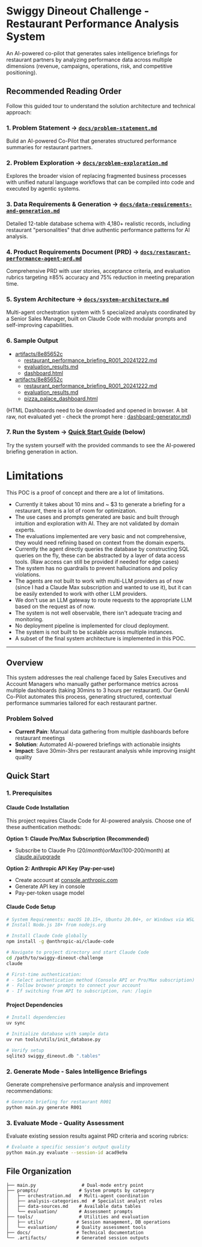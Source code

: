 # Swiggy Dineout Challenge - Restaurant Performance Analysis System

An AI-powered co-pilot that generates sales intelligence briefings for restaurant partners by analyzing performance data across multiple dimensions (revenue, campaigns, operations, risk, and competitive positioning).

## Recommended Reading Order

Follow this guided tour to understand the solution architecture and technical approach:

### 1. **Problem Statement** → [`docs/problem-statement.md`](docs/problem-statement.md)
Build an AI-powered Co-Pilot that generates structured performance summaries for restaurant partners.

### 2. **Problem Exploration** → [`docs/problem-exploration.md`](docs/problem-exploration.md)  
Explores the broader vision of replacing fragmented business processes with unified natural language workflows that can be compiled into code and executed by agentic systems.

### 3. **Data Requirements & Generation** → [`docs/data-requirements-and-generation.md`](docs/data-requirements-and-generation.md)
Detailed 12-table database schema with 4,180+ realistic records, including restaurant "personalities" that drive authentic performance patterns for AI analysis.

### 4. **Product Requirements Document (PRD)** → [`docs/restaurant-performance-agent-prd.md`](docs/restaurant-performance-agent-prd.md)
Comprehensive PRD with user stories, acceptance criteria, and evaluation rubrics targeting ≥85% accuracy and 75% reduction in meeting preparation time.

### 5. **System Architecture** → [`docs/system-architecture.md`](docs/system-architecture.md)
Multi-agent orchestration system with 5 specialized analysts coordinated by a Senior Sales Manager, built on Claude Code with modular prompts and self-improving capabilities.

### 6. **Sample Output**
- [artifacts/8e85652c](artifacts/8e85652c)
    - [restaurant_performance_briefing_R001_20241222.md](artifacts/8e85652c/restaurant_performance_briefing_R001_20241222.md)
    - [evaluation_results.md](artifacts/8e85652c/evaluation_results.md)
    - [dashboard.html](artifacts/8e85652c/dashboard.html) 
- [artifacts/8e85652c](artifacts/8e85652c)
    - [restaurant_performance_briefing_R001_20241222.md](artifacts/8e85652c/restaurant_performance_briefing_R001_20241222.md)
    - [evaluation_results.md](artifacts/8e85652c/evaluation_results.md)
    - [pizza_palace_dashboard.html](artifacts/fd0acfd4/pizza_palace_dashboard.html)

(HTML Dashboards need to be downloaded and opened in browser. A bit raw, not evaluated yet - check the prompt here : [dashboard-generator.md](prompts/dashboard-generator.md))

### 7. **Run the System** → [Quick Start Guide](#quick-start) (below)
Try the system yourself with the provided commands to see the AI-powered briefing generation in action.

# Limitations
This POC is a proof of concept and there are a lot of limitations.

- Currently it takes about 10 mins and ~ $3 to generate a briefing for a restaurant, there is a lot of room for optimization.
- The use cases and prompts generated are basic and built through intuition and exploration with AI. They are not validated by domain experts.
- The evaluations implemented are very basic and not comprehensive, they would need refining based on context from the domain experts.
- Currently the agent directly queries the database by constructing SQL queries on the fly, these can be abstracted by a layer of data access tools. (Raw access can still be provided if needed for edge cases)
- The system has no guardrails to prevent hallucinations and policy violations.
- The agents are not built to work with multi-LLM providers as of now (since I had a Claude Max subscription and wanted to use it), but it can be easily extended to work with other LLM providers.
- We don't use an LLM gateway to route requests to the appropriate LLM based on the request as of now.
- The system is not well observable, there isn't adequate tracing and monitoring.
- No deployment pipeline is implemented for cloud deployment.
- The system is not built to be scalable across multiple instances.
- A subset of the final system architecture is implemented in this POC.

---

## Overview

This system addresses the real challenge faced by Sales Executives and Account Managers who manually gather performance metrics across multiple dashboards (taking 30mins to 3 hours per restaurant). Our GenAI Co-Pilot automates this process, generating structured, contextual performance summaries tailored for each restaurant partner.

### Problem Solved
- **Current Pain**: Manual data gathering from multiple dashboards before restaurant meetings
- **Solution**: Automated AI-powered briefings with actionable insights
- **Impact**: Save 30min-3hrs per restaurant analysis while improving insight quality

## Quick Start

### 1. Prerequisites

#### Claude Code Installation
This project requires Claude Code for AI-powered analysis. Choose one of these authentication methods:

**Option 1: Claude Pro/Max Subscription (Recommended)**
- Subscribe to Claude Pro ($20/month) or Max ($100-200/month) at [claude.ai/upgrade](https://claude.ai/upgrade)

**Option 2: Anthropic API Key (Pay-per-use)**
- Create account at [console.anthropic.com](https://console.anthropic.com)
- Generate API key in console
- Pay-per-token usage model

#### Claude Code Setup
```bash
# System Requirements: macOS 10.15+, Ubuntu 20.04+, or Windows via WSL
# Install Node.js 18+ from nodejs.org

# Install Claude Code globally
npm install -g @anthropic-ai/claude-code

# Navigate to project directory and start Claude Code
cd /path/to/swiggy-dineout-challenge
claude

# First-time authentication:
# - Select authentication method (Console API or Pro/Max subscription)
# - Follow browser prompts to connect your account
# - If switching from API to subscription, run: /login
```

#### Project Dependencies
```bash
# Install dependencies
uv sync

# Initialize database with sample data
uv run tools/utils/init_database.py

# Verify setup
sqlite3 swiggy_dineout.db ".tables"
```

### 2. Generate Mode - Sales Intelligence Briefings

Generate comprehensive performance analysis and improvement recommendations:

```bash
# Generate briefing for restaurant R001
python main.py generate R001
```

### 3. Evaluate Mode - Quality Assessment

Evaluate existing session results against PRD criteria and scoring rubrics:

```bash
# Evaluate a specific session's output quality
python main.py evaluate --session-id acad9e9a
```

## File Organization

```
├── main.py                 # Dual-mode entry point
├── prompts/               # System prompts by category
│   ├── orchestration.md   # Multi-agent coordination
│   ├── analysis-categories.md  # Specialist analyst roles
│   ├── data-sources.md    # Available data tables
│   └── evaluation/        # Assessment prompts
├── tools/                 # Utilities and evaluation
│   ├── utils/            # Session management, DB operations
│   └── evaluation/       # Quality assessment tools
├── docs/                 # Technical documentation
└── .artifacts/           # Generated session outputs
```

